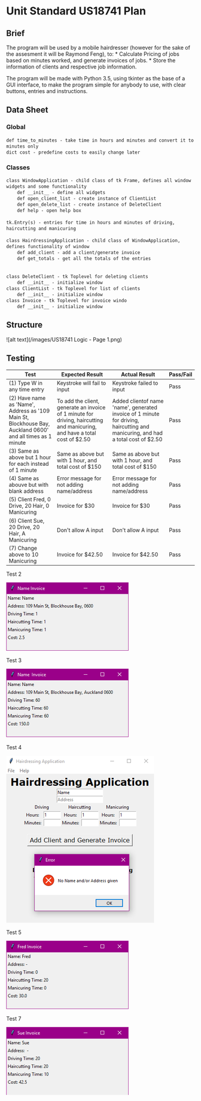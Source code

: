 # Unit Standard US18741 Plan

## Brief

The program will be used by a mobile hairdresser (however for the sake of the assesment it will be Raymond Feng), to:
    * Calculate Pricing of jobs based on minutes worked, and generate invoices of jobs.
    * Store the information of clients and respective job information.
    
The program will be made with Python 3.5, using tkinter as the base of a GUI interface, to
make the program simple for anybody to use, with clear buttons, entries and instructions.

## Data Sheet

### Global

	def time_to_minutes - take time in hours and minutes and convert it to minutes only
	dict cost - predefine costs to easily change later

### Classes

	class WindowApplication - child class of tk Frame, defines all window widgets and some functionality
		def __init__ - define all widgets
		def open_client_list - create instance of ClientList
		def open_delete_list - create instance of DeleteClient
		def help - open help box
	
	tk.Entry(s) - entries for time in hours and minutes of driving, haircutting and manicuring
	
	class HairdressingApplication - child class of WindowApplication, defines functionality of window
		def add_client - add a client/generate invoice
		def get_totals - get all the totals of the entries
	

	class DeleteClient - tk Toplevel for deleting clients
		def __init__ - initialize window
	class ClientList - tk Toplevel for list of clients
		def __init__ - initialize window
	class Invoice - tk Toplevel for invoice windo
		def __init__ - initialize window
		
## Structure
![alt text](/images/US18741 Logic - Page 1.png)
	
## Testing

Test | Expected Result | Actual Result | Pass/Fail |
--- | --- | --- | --- |
(1) Type W in any time entry | Keystroke will fail to input | Keystroke failed to input | Pass |
(2) Have name as 'Name', Address as '109 Main St, Blockhouse Bay, Auckland 0600' and all times as 1 minute| To add the client,  generate an invoice of 1 minute for driving, haircutting and manicuring, and have a total cost of $2.50| Added clientof name 'name', generated invoice of 1 minute for driving, haircutting and manicuring, and had a total cost of $2.50 | Pass |
(3) Same as above but 1 hour for each instead of 1 minute | Same as above but with 1 hour, and total cost of $150 | Same as above but with 1 hour, and total cost of $150 | Pass |
(4) Same as abouve but with blank address | Error message for not adding name/address | Error message for not adding name/address | Pass |
(5) Client Fred, 0 Drive, 20 Hair, 0 Manicuring | Invoice for $30 | Invoice for $30 | Pass |
(6) Client Sue, 20 Drive, 20 Hair, A Manicuring | Don't allow A input | Don't allow A input | Pass |
(7) Change above to 10 Manicuring | Invoice for $42.50 | Invoice for $42.50 | Pass | 

Test 2

![alt text](images/test1.png)

Test 3

![alt text](images/test3.png)

Test 4

![alt text](images/test2.png)

Test 5

![alt text](images/test4.png)

Test 7

![alt text](images/test5.png)